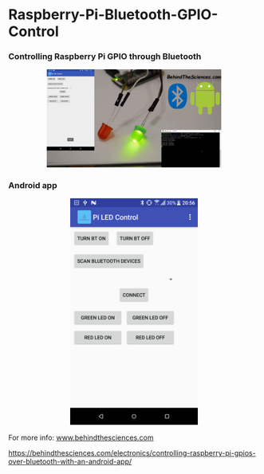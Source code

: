 # Raspberry-Pi-Bluetooth-GPIO-Control
### Controlling Raspberry Pi GPIO through Bluetooth
<p align="center">
  <img src="Control%20GPIO%20BT.png" width="350" title="BTS Android App LEDs">
</p>

### Android app
<p align="center">
  <img src="Bluetooth_Control_Pi_GPIO.png" width="256" title="BTS Android App">
</p>

For more info: www.behindthesciences.com

https://behindthesciences.com/electronics/controlling-raspberry-pi-gpios-over-bluetooth-with-an-android-app/
